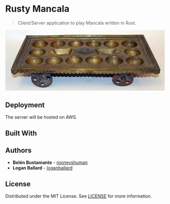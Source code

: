 # Rusty Mancala

> Client/Server application to play Mancala written in Rust.

![rusty mancala](./img/rust-mancala.jpg "")

## Deployment

The server will be hosted on AWS.

## Built With


## Authors

* **Belén Bustamante** - [rooneyshuman](https://github.com/rooneyshuman)
* **Logan Ballard** - [loganballard](https://github.com/loganballard)

## License

Distributed under the MIT License. See [LICENSE](/LICENSE) for more information.
